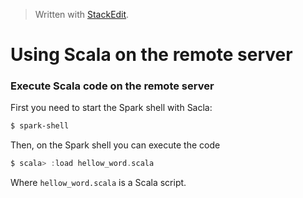 


> Written with [StackEdit](https://stackedit.io/).

# Using Scala on the remote server

### Execute Scala code on the remote server

First you need to start the Spark shell with Sacla:
```bash
$ spark-shell
```

Then, on the Spark shell you can execute the code 

```scala
$ scala> :load hellow_word.scala
```
Where `hellow_word.scala` is a Scala script.


<!--stackedit_data:
eyJoaXN0b3J5IjpbMTI0OTU5MTkyN119
-->